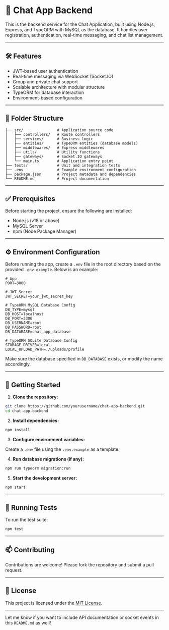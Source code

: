 
# 💬 Chat App Backend

This is the backend service for the Chat Application, built using Node.js, Express, and TypeORM with MySQL as the database. It handles user registration, authentication, real-time messaging, and chat list management.

---

## 🛠️ Features

- JWT-based user authentication
- Real-time messaging via WebSocket (Socket.IO)
- Group and private chat support
- Scalable architecture with modular structure
- TypeORM for database interaction
- Environment-based configuration

---

## 📁 Folder Structure

```
├── src/               # Application source code
│   ├── controllers/   # Route controllers
│   ├── services/      # Business logic
│   ├── entities/      # TypeORM entities (database models)
│   ├── middlewares/   # Express middlewares
│   ├── utils/         # Utility functions
│   ├── gateways/      # Socket.IO gateways
│   └── main.ts        # Application entry point
├── tests/             # Unit and integration tests
├── .env               # Example environment configuration
├── package.json       # Project metadata and dependencies
└── README.md          # Project documentation
```

---

## ✅ Prerequisites

Before starting the project, ensure the following are installed:

- Node.js (v18 or above)
- MySQL Server
- npm (Node Package Manager)

---

## ⚙️ Environment Configuration

Before running the app, create a `.env` file in the root directory based on the provided `.env.example`. Below is an example:

```env
# App
PORT=3000

# JWT Secret
JWT_SECRET=your_jwt_secret_key

# TypeORM MySQL Database Config
DB_TYPE=mysql
DB_HOST=localhost
DB_PORT=3306
DB_USERNAME=root
DB_PASSWORD=root
DB_DATABASE=chat_app_database

# TypeORM SQLite Database Config
STORAGE_DRIVER=local
LOCAL_UPLOAD_PATH=./uploads/profile
```

Make sure the database specified in `DB_DATABASE` exists, or modify the name accordingly.

---

## 🚀 Getting Started

1. **Clone the repository:**

```bash
git clone https://github.com/yourusername/chat-app-backend.git
cd chat-app-backend
```

2. **Install dependencies:**

```bash
npm install
```

3. **Configure environment variables:**

Create a `.env` file using the `.env.example` as a template.

4. **Run database migrations (if any):**

```bash
npm run typeorm migration:run
```

5. **Start the development server:**

```bash
npm start
```

---

## 🧪 Running Tests

To run the test suite:

```bash
npm test
```

---

## 📫 Contributing

Contributions are welcome! Please fork the repository and submit a pull request.

---

## 📄 License

This project is licensed under the [MIT License](LICENSE).

---

Let me know if you want to include API documentation or socket events in this `README.md` as well!
